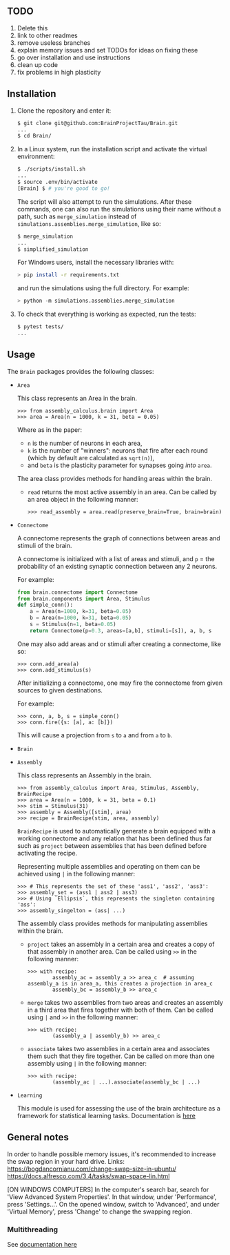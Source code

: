 

## TODO
1. Delete this
2. link to other readmes
3. remove useless branches
4. explain memory issues and set TODOs for ideas on fixing these
5. go over installation and use instructions
6. clean up code
7. fix problems in high plasticity

## Installation

1. Clone the repository and enter it:

    ```sh
    $ git clone git@github.com:BrainProjectTau/Brain.git
    ...
    $ cd Brain/
    ```

2. In a Linux system, run the installation script and activate the virtual environment:
    ```sh
    $ ./scripts/install.sh
    ...
    $ source .env/bin/activate
    [Brain] $ # you're good to go!
    ```
   The script will also attempt to run the simulations.
   After these commands, one can also run the simulations using their name without a path, such as `merge_simulation`
   instead of `simulations.assemblies.merge_simulation`, like so:
   ```sh
   $ merge_simulation
   ...
   $ simplified_simulation
   ```

   For Windows users, install the necessary libraries with:
   ```sh
   > pip install -r requirements.txt
   ```
   and run the simulations using the full directory. For example:
   ```sh
   > python -m simulations.assemblies.merge_simulation
   ```

3. To check that everything is working as expected, run the tests:

    ```sh
    $ pytest tests/
    ...
    ```

## Usage

The `Brain` packages provides the following classes:
    
- `Area`

    This class represents an Area in the brain.

    ```pycon
    >>> from assembly_calculus.brain import Area
    >>> area = Area(n = 1000, k = 31, beta = 0.05)
    ```

    Where as in the paper:
    * `n` is the number of neurons in each area, 
    * `k` is the number of "winners": neurons that fire after each round (which by default are calculated as `sqrt(n)`), 
    * and `beta` is the plasticity parameter for synapses going _into_ `area`. 

    The area class provides methods for handling areas within the brain.
    - `read`
        returns the most active assembly in an area. Can be called by an area object in the following manner:
        ```pycon
        >>> read_assembly = area.read(preserve_brain=True, brain=brain)
        ```
    
- `Connectome`
    
    A connectome represents the graph of connections between areas and stimuli of the brain.

    A connectome is initialized with a list of areas and stimuli,
    and `p` = the probability of an existing synaptic connection between any 2 neurons.

    For example:

    ```python
    from brain.connectome import Connectome
    from brain.components import Area, Stimulus
    def simple_conn():
        a = Area(n=1000, k=31, beta=0.05)
        b = Area(n=1000, k=31, beta=0.05)
        s = Stimulus(n=1, beta=0.05)
        return Connectome(p=0.3, areas=[a,b], stimuli=[s]), a, b, s
    ```

    One may also add areas and or stimuli after creating a connectome, like so:

    ```pycon
    >>> conn.add_area(a)
    >>> conn.add_stimulus(s)
    ```

    After initializing a connectome,
    one may fire the connectome from given sources to given destinations.

    For example:

    ```pycon
    >>> conn, a, b, s = simple_conn()
    >>> conn.fire({s: [a], a: [b]})
    ```

    This will cause a projection from `s` to `a` and from `a` to `b`.
    
- `Brain`
        
- `Assembly`
    
    This class represents an Assembly in the brain.
    
    ```pycon
    >>> from assembly_calculus import Area, Stimulus, Assembly, BrainRecipe
    >>> area = Area(n = 1000, k = 31, beta = 0.1)
    >>> stim = Stimulus(31)
    >>> assembly = Assembly([stim], area)
    >>> recipe = BrainRecipe(stim, area, assembly)
    ```
    
    `BrainRecipe` is used to automatically generate a brain equipped with a working connectome and any relation that has been defined thus far such as `project` between assemblies that has been defined before activating the recipe. 
    
    Representing multiple assemblies and operating on them can be achieved using `|` in the following manner:
    
    ```pycon
    >>> # This represents the set of these 'ass1', 'ass2', 'ass3':
    >>> assembly_set = (ass1 | ass2 | ass3)         
    >>> # Using `Ellipsis`, this represents the singleton containing 'ass':
    >>> assembly_singelton = (ass| ...)             
    ```
    The assembly class provides methods for manipulating assemblies within the brain.
    
    - `project`
        takes an assembly in a certain area and creates a copy of that assembly
        in another area. Can be called using `>>` in the following manner:
    
        ```pycon
        >>> with recipe:
                assembly_ac = assembly_a >> area_c  # assuming assembly_a is in area_a, this creates a projection in area_c
                assembly_bc = assembly_b >> area_c
        ```
       
    - `merge`
        takes two assemblies from two areas and creates an assembly in a third area
        that fires together with both of them. Can be called using `|` and `>>` in the following manner:
        
        ```pycon
        >>> with recipe:
                (assembly_a | assembly_b) >> area_c
        ```
        
    - `associate`
        takes two assemblies in a certain area and associates them such that
        they fire together. Can be called on more than one assembly using `|` in the following manner:
        
        ```pycon
        >>> with recipe:
                (assembly_ac | ...).associate(assembly_bc | ...)
        ```
        



- `Learning`

    This module is used for assessing the use of the brain architecture as a framework for statistical learning tasks. Documentation is [here](assembly_calculus/brain/performance/multithreaded/README.md)

## General notes

In order to handle possible memory issues, it's recommended to increase the swap region in your hard drive.
Links:
https://bogdancornianu.com/change-swap-size-in-ubuntu/
https://docs.alfresco.com/3.4/tasks/swap-space-lin.html

[ON WINDOWS COMPUTERS] In the computer's search bar, search for 'View Advanced System Properties'.
In that window, under 'Performance', press 'Settings...'. On the opened window, switch to 'Advanced', and under 'Virtual Memory',
press 'Change' to change the swapping region.

### Multithreading
See [documentation here](assembly_calculus/brain/performance/multithreaded/README.md)